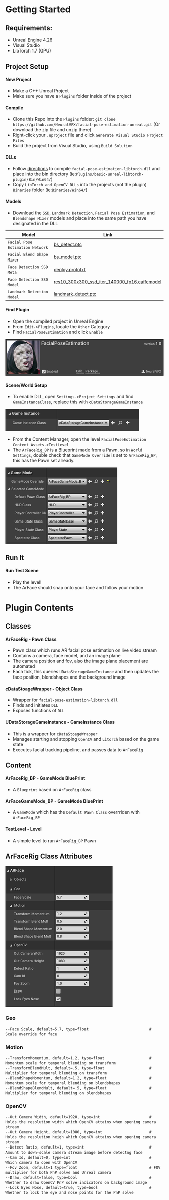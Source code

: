 # Getting Started

## Requirements:
- Unreal Engine 4.26
- Visual Studio
- LibTorch 1.7 (GPU)

## Project Setup

#### New Project
- Make a C++ Unreal Project 
- Make sure you have a `Plugins` folder inside of the project

#### Compile
- Clone this Repo into the `Plugins` folder: `git clone https://github.com/NeuralVFX/facial-pose-estimation-unreal.git` (Or download the zip file and unzip there)
- Right-click your `.uproject` file and click `Generate Visual Studio Project Files`
- Build the project from Visual Studio, using `Build Solution`

#### DLLs
- Follow [directions](https://github.com/NeuralVFX/facial-pose-estimation-libtorch-dll) to compile `facial-pose-estimation-libtorch.dll` and place into the bin directory (ie:`Plugins/basic-unreal-libtorch-plugin/Bin/Win64/`)
- Copy `LibTorch and OpenCV DLLs` into the projects (not the plugin) `Binaries` folder (ie:`Binaries/Win64/`)

#### Models
- Download the `SSD`, `Landmark Detection`, `Facial Pose Estimation`, and `Blendshape Mixer` models and place into the same path you have designated in the DLL

| **Model**                    | **Link**                                  |
|------------------------------|--------------------------------------------|
| `Facial Pose Estimation Network`|[bs_detect.ptc](https://github.com/NeuralVFX/facial-pose-estimation-pytorch-v2/raw/main/output/bs_detect.ptc)|
| `Facial Blend Shape Mixer`|[bs_model.ptc](https://github.com/NeuralVFX/facial-pose-estimation-pytorch-v2/raw/main/output/bs_model.ptc)|
| `Face Detection SSD Meta`                   | [deploy.prototxt](https://github.com/spmallick/learnopencv/raw/master/FaceDetectionComparison/models/deploy.prototxt) |
| `Face Detection SSD Model`                  |    [res10_300x300_ssd_iter_140000_fp16.caffemodel](https://github.com/spmallick/learnopencv/raw/master/FaceDetectionComparison/models/res10_300x300_ssd_iter_140000_fp16.caffemodel)                                        |
| `Landmark Detection Model`     |   [landmark_detect.ptc](https://github.com/NeuralVFX/HRNet-Facial-Landmark-Detection/raw/master/output/300W/face_alignment_300w_hrnet_w18/landmark_detect.ptc)|

#### Find Plugin
- Open the compiled project in Unreal Engine
- From `Edit->Plugins`, locate the `Other` Category
- Find `FacialPoseEstimation` and click `Enable`

![](Images/plugin_a.png)

#### Scene/World Setup

- To enable DLL, open `Settings->Project Settings` and find `GameInstanceClass`, replace this with `cDataStorageGameInstance`

![](Images/gameinstance.png)
- From the Content Manager, open the level `FacialPoseEstimation Content Assets->TestLevel`
- The `ArFaceRig_BP` is a Blueprint made from a Pawn, so in `World Settings`, double check that `GameMode Override` is set to `ArFaceRig_BP`, this has the Pawn set already.

![](Images/gamemode.png)

## Run It

#### Run Test Scene

- Play the level!
- The ArFace should snap onto your face and follow your motion

# Plugin Contents

## Classes

#### ArFaceRig - Pawn Class
- Pawn class which runs AR facial pose estimation on live video stream
- Contains a camera, face model, and an image plane
- The camera position and fov, also the image plane placement are automated
- Each tick, this queries `UDataStorageGameInstance` and then updates the face position, blendshapes and the background image

#### cDataStoageWrapper - Object Class
- Wrapper for `facial-pose-estimation-libtorch.dll`
- Finds and initiates `DLL`
- Exposes functions of `DLL`

#### UDataStorageGameInstance - GameInstance Class
- This is a wrapper for `cDataStoageWrapper`
- Manages starting and stopping `OpenCV` and `Litorch` based on the game state
- Executes facial tracking pipeline, and passes data to `ArFaceRig`

## Content

#### ArFaceRig_BP - GameMode BluePrint
- A `Blueprint` based on `ArFaceRig` class

#### ArFaceGameMode_BP - GameMode BluePrint
- A `GameMode` which has the `Default Pawn Class` overrriden with `ArFaceRig_BP`

#### TestLevel - Level
- A simple level to run `ArFaceRig_BP` Pawn

## ArFaceRig Class Attributes

![](Images/attributes.png)

### Geo
```
--Face Scale, default=5.7, type=float                           # Scale override for face
```
### Motion
```
--TransformMomentum, default=1.2, type=float                    # Momentum scale for temporal blending on transform
--TransformBlendMult, default=.5, type=float                    # Multiplier for temporal blending on transform
--BlendShapeMomentum, default=1.2, type=float                   # Momentum scale for temporal blending on blendshapes
--BlendShapeBlendMult, default=.5, type=float                   # Multiplier for temporal blending on blendshapes
```
### OpenCV
```
--Out Camera Width, default=1920, type=int                      # Holds the resolution width which OpenCV attains when opening camera stream
--Out Camera Height, default=1080, type=int                     # Holds the resolution heigh which OpenCV attains when opening camera stream
--Detect Ratio, default=1, type=int                             # Amount to down-scale camera stream image before detectng face
--Cam Id, default=0, type=int                                   # Which camera to open with OpenCV
--Fov Zoom, default=1 type=float                                # FOV multiplier for both PnP solve and Unreal camera
--Draw, default=false, type=bool                                # Whether to draw OpenCV PnP solve indicators on background image
--Lock Eyes Nose, default=true, type=bool                       # Whether to lock the eye and nose points for the PnP solve
```
